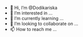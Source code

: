 - 👋 Hi, I’m @Dodikariska
- 👀 I’m interested in ...
- 🌱 I’m currently learning ...
- 💞️ I’m looking to collaborate on ...
- 📫 How to reach me ...

<!---
Dodikariska/Dodikariska is a ✨ special ✨ repository because its `README.md` (this file) appears on your GitHub profile.
You can click the Preview link to take a look at your changes.
--->
